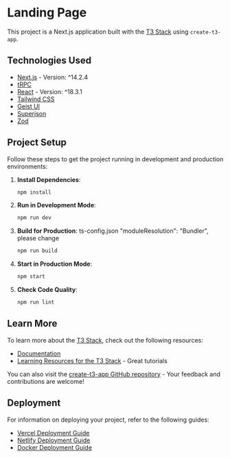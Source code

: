 # Landing Page

This project is a Next.js application built with the [T3 Stack](https://create.t3.gg/) using `create-t3-app`.

## Technologies Used

- [Next.js](https://nextjs.org) - Version: ^14.2.4
- [tRPC](https://trpc.io)
- [React](https://reactjs.org) - Version: ^18.3.1
- [Tailwind CSS](https://tailwindcss.com)
- [Geist UI](https://geist-ui.dev)
- [Superjson](https://superjson.dev)
- [Zod](https://zod.dev)

## Project Setup

Follow these steps to get the project running in development and production environments:

1. **Install Dependencies**:
   ```bash
   npm install
   ```

2. **Run in Development Mode**:
   ```bash
   npm run dev
   ```

3. **Build for Production**:
   ts-config.json "moduleResolution": "Bundler", please change 
   ```bash
   npm run build
   ```

4. **Start in Production Mode**:
   ```bash
   npm start
   ```

5. **Check Code Quality**:
   ```bash
   npm run lint
   ```

## Learn More

To learn more about the [T3 Stack](https://create.t3.gg/), check out the following resources:

- [Documentation](https://create.t3.gg/)
- [Learning Resources for the T3 Stack](https://create.t3.gg/en/faq#what-learning-resources-are-currently-available) - Great tutorials

You can also visit the [create-t3-app GitHub repository](https://github.com/t3-oss/create-t3-app) - Your feedback and contributions are welcome!

## Deployment

For information on deploying your project, refer to the following guides:

- [Vercel Deployment Guide](https://create.t3.gg/en/deployment/vercel)
- [Netlify Deployment Guide](https://create.t3.gg/en/deployment/netlify)
- [Docker Deployment Guide](https://create.t3.gg/en/deployment/docker)

